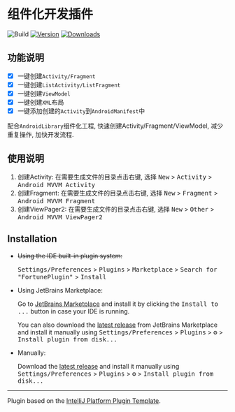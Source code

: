 # 组件化开发插件

![Build](https://github.com/Chen-Xi-g/FortunePlugin/workflows/Build/badge.svg)
[![Version](https://img.shields.io/jetbrains/plugin/v/MARKETPLACE_ID.svg)](https://plugins.jetbrains.com/plugin/MARKETPLACE_ID)
[![Downloads](https://img.shields.io/jetbrains/plugin/d/MARKETPLACE_ID.svg)](https://plugins.jetbrains.com/plugin/MARKETPLACE_ID)

## 功能说明

- [x] 一键创建`Activity/Fragment`
- [x] 一键创建`ListActivity/ListFragment`
- [x] 一键创建`ViewModel`
- [x] 一键创建`XML`布局
- [x] 一键添加创建的`Activity`到`AndroidManifest`中

<!-- Plugin description -->
配合`AndroidLibrary`组件化工程, 快速创建Activity/Fragment/ViewModel, 减少重复操作, 加快开发流程.

## 使用说明

1. 创建Activity: 在需要生成文件的目录点击右键, 选择 <kbd>New</kbd> > <kbd>Activity</kbd> > <kbd>Android MVVM Activity</kbd>
2. 创建Fragment: 在需要生成文件的目录点击右键, 选择 <kbd>New</kbd> > <kbd>Fragment</kbd> > <kbd>Android MVVM Fragment</kbd>
3. 创建ViewPager2: 在需要生成文件的目录点击右键, 选择 <kbd>New</kbd> > <kbd>Other</kbd> > <kbd>Android MVVM ViewPager2</kbd>

<!-- Plugin description end -->

## Installation

- ~~Using the IDE built-in plugin system:~~

  <kbd>Settings/Preferences</kbd> > <kbd>Plugins</kbd> > <kbd>Marketplace</kbd> > <kbd>Search for "FortunePlugin"</kbd> >
  <kbd>Install</kbd>

- Using JetBrains Marketplace:

  Go to [JetBrains Marketplace](https://plugins.jetbrains.com/plugin/MARKETPLACE_ID) and install it by clicking the <kbd>Install to ...</kbd> button in case your IDE is running.

  You can also download the [latest release](https://plugins.jetbrains.com/plugin/MARKETPLACE_ID/versions) from JetBrains Marketplace and install it manually using
  <kbd>Settings/Preferences</kbd> > <kbd>Plugins</kbd> > <kbd>⚙️</kbd> > <kbd>Install plugin from disk...</kbd>

- Manually:

  Download the [latest release](https://github.com/Chen-Xi-g/FortunePlugin/releases/latest) and install it manually using
  <kbd>Settings/Preferences</kbd> > <kbd>Plugins</kbd> > <kbd>⚙️</kbd> > <kbd>Install plugin from disk...</kbd>


---

Plugin based on the [IntelliJ Platform Plugin Template][template].

[template]: https://github.com/JetBrains/intellij-platform-plugin-template
[docs:plugin-description]: https://plugins.jetbrains.com/docs/intellij/plugin-user-experience.html#plugin-description-and-presentation
